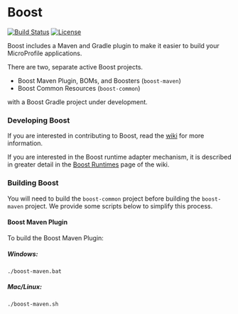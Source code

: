 # Boost

[![Build Status](https://travis-ci.org/dev-tools-for-enterprise-java/boost.svg?branch=master)](https://travis-ci.org/dev-tools-for-enterprise-java/boost)
[![License](https://img.shields.io/badge/License-EPL%201.0-green.svg)](http://www.eclipse.org/legal/epl-v10.html)

Boost includes a Maven and Gradle plugin to make it easier to build your MicroProfile applications.

There are two, separate active Boost projects. 

- Boost Maven Plugin, BOMs, and Boosters (`boost-maven`)
- Boost Common Resources (`boost-common`)

with a Boost Gradle project under development.

### Developing Boost

If you are interested in contributing to Boost, read the [wiki](https://github.com/dev-tools-for-enterprise-java/boost/wiki) for more information.

If you are interested in the Boost runtime adapter mechanism, it is described in greater detail in the [Boost Runtimes](https://github.com/dev-tools-for-enterprise-java/boost/wiki/Boost-Runtimes) page of the wiki.

### Building Boost

You will need to build the `boost-common` project before building the `boost-maven` project. We provide some scripts below to simplify this process. 

#### Boost Maven Plugin

To build the Boost Maven Plugin:

##### Windows:

```
./boost-maven.bat
```

##### Mac/Linux:

```
./boost-maven.sh
```

